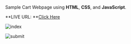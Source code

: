 Sample Cart Webpage using **HTML**, **CSS**, and **JavaScript**.

**LIVE URL: **[Click Here](https://658028748b2c28288244dc6c--dainty-mochi-a89450.netlify.app/)

![index](https://github.com/PushpJain009/Sample-Cart-Webpage/assets/114671782/7a17a89e-7c0d-447f-84da-7a34c7fd7aec)

![submit](https://github.com/PushpJain009/Sample-Cart-Webpage/assets/114671782/7893bdb0-6af6-4862-9a1c-f41ea5395c2b)

